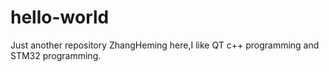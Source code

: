 # hello-world
Just another repository
ZhangHeming here,I like QT c++ programming and STM32 programming.

